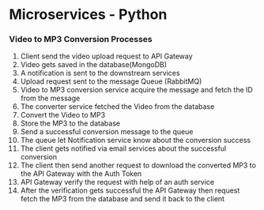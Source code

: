 # Microservices - Python

### Video to MP3 Conversion Processes
1. Client send the video upload request to API Gateway
2. Video gets saved in the database(MongoDB)
3. A notification is sent to the downstream services
3. Upload request sent to the message Queue (RabbitMQ)
4. Video to MP3 conversion service acquire the message and fetch the ID from the message
5. The converter service fetched the Video from the database
6. Convert the Video to MP3
7. Store the MP3 to the database
8. Send a successful conversion message to the queue
9. The queue let Notification service know about the conversion success
10. The client gets notified via email services about the successful conversion
11. The client then send another request to download the converted MP3 to the API Gateway with the Auth Token
12. API Gateway verify the request with help of an auth service
13. After the verification gets successful the API Gateway then request fetch the MP3 from the database and send it back to the client 